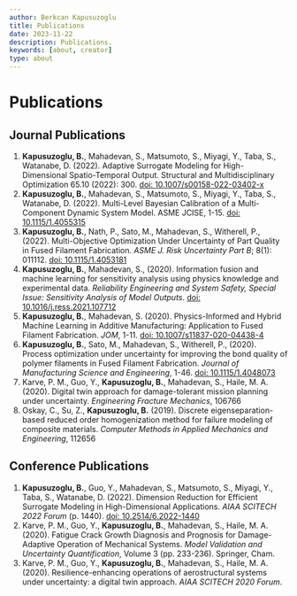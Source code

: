 ```yaml
---
author: Berkcan Kapusuzoglu
title: Publications
date: 2023-11-22
description: Publications.
keywords: [about, creator]
type: about
---
```


# Publications

## Journal Publications

1. **Kapusuzoglu, B.**, Mahadevan, S., Matsumoto, S., Miyagi, Y., Taba, S., Watanabe, D. (2022). Adaptive Surrogate Modeling for High-Dimensional Spatio-Temporal Output. Structural and Multidisciplinary Optimization 65.10 (2022): 300. [doi: 10.1007/s00158-022-03402-x](https://link.springer.com/article/10.1007/s00158-022-03402-x\#citeas)
2. **Kapusuzoglu, B.**, Mahadevan, S., Matsumoto, S., Miyagi, Y., Taba, S., Watanabe, D. (2022). Multi-Level Bayesian Calibration of a Multi-Component Dynamic System Model. ASME JCISE, 1-15. [doi: 10.1115/1.4055315](https://asmedigitalcollection.asme.org/computingengineering/article-abstract/doi/10.1115/1.4055315/1145675/Multi-Level-Bayesian-Calibration-of-a-Multi)
3. **Kapusuzoglu, B.**, Nath, P., Sato, M., Mahadevan, S., Witherell, P., (2022). Multi-Objective Optimization Under Uncertainty of Part Quality in Fused Filament Fabrication. *ASME J. Risk Uncertainty Part B*; 8(1): 011112. [doi: 10.1115/1.4053181](https://asmedigitalcollection.asme.org/risk/article-abstract/8/1/011112/1129117/Multi-Objective-Optimization-Under-Uncertainty-of)
4. **Kapusuzoglu, B.**, Mahadevan, S., (2020). Information fusion and machine learning for sensitivity analysis using physics knowledge and experimental data. *Reliability Engineering and System Safety, Special Issue: Sensitivity Analysis of Model Outputs*. [doi: 10.1016/j.ress.2021.107712](https://www.sciencedirect.com/science/article/pii/S0951832021002477?dgcid=coauthor)
5. **Kapusuzoglu, B.**, Mahadevan, S. (2020). Physics-Informed and Hybrid Machine Learning in Additive Manufacturing: Application to Fused Filament Fabrication. *JOM*, 1-11. [doi: 10.1007/s11837-020-04438-4](https://link.springer.com/article/10.1007\%2Fs11837-020-04438-4)
6. **Kapusuzoglu, B.**, Sato, M., Mahadevan, S., Witherell, P., (2020). Process optimization under uncertainty for improving the bond quality of polymer filaments in Fused Filament Fabrication. *Journal of Manufacturing Science and Engineering*, 1-46. [doi: 10.1115/1.4048073](https://asmedigitalcollection.asme.org/manufacturingscience/article/143/2/021007/1086236)
7. Karve, P. M., Guo, Y., **Kapusuzoglu, B.**, Mahadevan, S., Haile, M. A. (2020). Digital twin approach for damage-tolerant mission planning under uncertainty. *Engineering Fracture Mechanics*, 106766
8. Oskay, C., Su, Z., **Kapusuzoglu, B.** (2019). Discrete eigenseparation-based reduced order homogenization method for failure modeling of composite materials. *Computer Methods in Applied Mechanics and Engineering*, 112656

## Conference Publications

1. **Kapusuzoglu, B.**, Guo, Y., Mahadevan, S., Matsumoto, S., Miyagi, Y., Taba, S., Watanabe, D. (2022). Dimension Reduction for Efficient Surrogate Modeling in High-Dimensional Applications. *AIAA SCITECH 2022 Forum* (p. 1440). [doi: 10.2514/6.2022-1440](https://arc.aiaa.org/doi/abs/10.2514/6.2022-1440)
2. Karve, P. M., Guo, Y., **Kapusuzoglu, B.**, Mahadevan, S., Haile, M. A. (2020). Fatigue Crack Growth Diagnosis and Prognosis for Damage-Adaptive Operation of Mechanical Systems. *Model Validation and Uncertainty Quantification*, Volume 3 (pp. 233-236). Springer, Cham.
3. Karve, P. M., Guo, Y., **Kapusuzoglu, B.**, Mahadevan, S., Haile, M. A. (2020). Resilience-enhancing operations of aerostructural systems under uncertainty: a digital twin approach. *AIAA SCITECH 2020 Forum*.
